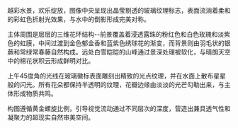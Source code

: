 越彩水景，欢乐绽放，图像中央呈现出晶莹剔透的玻璃纹理标志，表面流淌着柔和的彩虹色折射光效果，与水中的倒影形成完美对称。

主体周围是层层的三维花环结构--前景覆盖着浸透露珠的粉红色和白色玫瑰和淡紫色的虹膜，中间过渡到金色郁金香和蓝紫色绣球花的渐变，而背景则由羽毛状的银蕨和常绿常春藤自然构成。远处白雪皑皑的山峰通过景深处理被软化，与晴朗天空中的棉花状积云形成鲜明对比。

上午45度角的光线在玻璃徽标表面雕刻出精致的光点纹理，并在水面上散布星星般的闪光。所有花朵都保持半透明的纹理，花瓣边缘由淡淡的光芒勾勒出来，与主体形成物质共鸣。

构图遵循黄金螺旋比例，引导视觉流动通过不同层次的深度，营造出兼具透气性和凝聚力的超现实自然审美空间。

